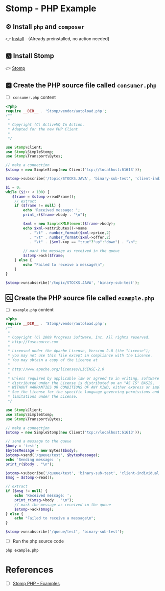 # Stomp - PHP Example

## :gear: Install `php` and `composer`

:point_right: [Install](installation) - (Already preinstalled, no action needed)

## :a: Install Stomp

:point_right: [Stomp](Stomp)

## :b: Create the PHP source file called `consumer.php`

- [ ] `consumer.php` content

```php
<?php
require __DIR__ . 'Stomp/vendor/autoload.php';
/**
 *
 * Copyright (C) ActiveMQ In Action.
 * Adapted for the new PHP Client
 *
 */

use Stomp\Client;
use Stomp\SimpleStomp;
use Stomp\Transport\Bytes;

// make a connection
$stomp = new SimpleStomp(new Client('tcp://localhost:61613'));

$stomp->subscribe('/topic/STOCKS.JAVA', 'binary-sub-test', 'client-individual');

$i = 0;
while ($i++ < 100) {
   $frame = $stomp->readFrame();
    // extract
    if ($frame != null) {
        echo 'Received message: ';
        print_r($frame->body . "\n");

        $xml = new SimpleXMLElement($frame->body);
        echo $xml->attributes()->name
           . "\t" . number_format($xml->price,2)
           . "\t" . number_format($xml->offer,2)
           . "\t" . ($xml->up == "true"?"up":"down") . "\n";
        
        // mark the message as received in the queue
        $stomp->ack($frame;
    } else {
        echo "Failed to receive a message\n";
    }
}

$stomp->unsubscribe('/topic/STOCKS.JAVA', 'binary-sub-test');
```

## :cl: Create the PHP source file called `example.php`

- [ ] `example.php` content

```php
<?php
require __DIR__ . 'Stomp/vendor/autoload.php';
/**
 *
 * Copyright (C) 2009 Progress Software, Inc. All rights reserved.
 * http://fusesource.com
 *
 * Licensed under the Apache License, Version 2.0 (the "License");
 * you may not use this file except in compliance with the License.
 * You may obtain a copy of the License at
 *
 * http://www.apache.org/licenses/LICENSE-2.0
 *
 * Unless required by applicable law or agreed to in writing, software
 * distributed under the License is distributed on an "AS IS" BASIS,
 * WITHOUT WARRANTIES OR CONDITIONS OF ANY KIND, either express or implied.
 * See the License for the specific language governing permissions and
 * limitations under the License.
 */

use Stomp\Client;
use Stomp\SimpleStomp;
use Stomp\Transport\Bytes;

// make a connection
$stomp = new SimpleStomp(new Client('tcp://localhost:61613'));

// send a message to the queue
$body = 'test';
$bytesMessage = new Bytes($body);
$stomp->send('/queue/test', $bytesMessage);
echo 'Sending message: ';
print_r($body . "\n");

$stomp->subscribe('/queue/test', 'binary-sub-test', 'client-individual');
$msg = $stomp->read();

// extract
if ($msg != null) {
    echo 'Received message: ';
    print_r($msg->body . "\n");
    // mark the message as received in the queue
    $stomp->ack($msg);
} else {
    echo "Failed to receive a message\n";
}

$stomp->unsubscribe('/queue/test', 'binary-sub-test');
```

- [ ] Run the php source code

```
php example.php
```

# References

- [ ] [Stomp PHP - Examples](https://github.com/stomp-php/stomp-php-examples)
